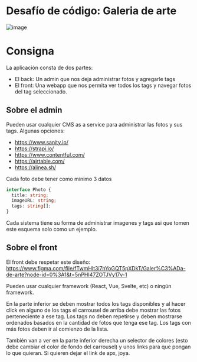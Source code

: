 # Desafío de código: Galeria de arte

![image](https://user-images.githubusercontent.com/1208547/206236009-b7f37f58-6103-4a6d-838a-02d5ef38698b.png)

# Consigna

La aplicación consta de dos partes:

- El back: Un admin que nos deja administrar fotos y agregarle tags
- El front: Una webapp que nos permita ver todos los tags y navegar fotos del tag seleccionado.

## Sobre el admin

Pueden usar cualquier CMS as a service para administrar
las fotos y sus tags. Algunas opciones:

- https://www.sanity.io/
- https://strapi.io/
- https://www.contentful.com/
- https://airtable.com/
- https://alinea.sh/

Cada foto debe tener como mínimo 3 datos

```ts
interface Photo {
  title: string;
  imageURL: string;
  tags: string[];
}
```

Cada sistema tiene su forma de administrar imagenes y tags asi que tomen este esquema solo como un ejemplo.

## Sobre el front

El front debe respetar este diseño:
https://www.figma.com/file/fTwmHlt3i7hYoGQT5pXDkT/Galer%C3%ADa-de-arte?node-id=0%3A1&t=5nPHI47ZOTJVy17v-1

Pueden usar cualquier framework (React, Vue, Svelte, etc) o ningún framework.

En la parte inferior se deben mostrar todos los tags disponibles y al hacer click en alguno de los tags el carrousel de arriba debe mostrar las fotos perteneciente a ese tag. Los tags no deben repetirse y deben mostrarse ordenados basados en la cantidad de fotos que tenga ese tag. Los tags con más fotos deben ir al comienzo de la lista.

También van a ver en la parte inferior derecha un selector de colores (esto debe cambiar el color de fondo del carrousel) y unos links para que pongan lo que quieran. Si quieren dejar el link de apx, joya.
